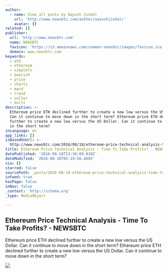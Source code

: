 ```yaml
---
author:
  - name: View all posts by Aayush Jindal
    url: 'http://www.newsbtc.com/author/aayushjindal/'
    avatar: {}
related: []
publisher:
  url: 'http://www.newsbtc.com'
  name: NEWSBTC
  favicon: 'https://s3.amazonaws.com/common-newsbtc/images/favicon.ico'
  domain: www.newsbtc.com
keywords:
  - eth
  - ethereum
  - simplefx
  - bearish
  - price
  - charts
  - macd
  - trend
  - seller
  - bulls
description: >-
  Ethereum price ETH declined further to create a new low versus the US Dollar.
  Can it continue to move down in the short term? Ethereum price ETH declined
  further to create a new low versus the US Dollar. Can it continue to move down
  in the short term?
inLanguage: en
app_links: []
isBasedOnUrl: >-
  http://www.newsbtc.com/2016/08/18/ethereum-price-technical-analysis-time-take-profits-2/
title: Ethereum Price Technical Analysis - Time To Take Profits? - NEWSBTC
datePublished: '2016-08-18T13:36:09.010Z'
dateModified: '2016-08-18T05:19:56.469Z'
via: {}
starred: false
sourcePath: _posts/2016-08-18-ethereum-price-technical-analysis-time-to-take-profits-.md
inFeed: true
hasPage: false
inNav: false
_context: 'http://schema.org'
_type: MediaObject

---
```

<article style=""><h1>Ethereum Price Technical Analysis - Time To Take Profits? - NEWSBTC</h1><p>Ethereum price ETH declined further to create a new low versus the US Dollar. Can it continue to move down in the short term? Ethereum price ETH declined further to create a new low versus the US Dollar. Can it continue to move down in the short term?</p><img src="http://s3.amazonaws.com/main-newsbtc-images/2016/08/18032231/Ethereum15.png" /></article>
